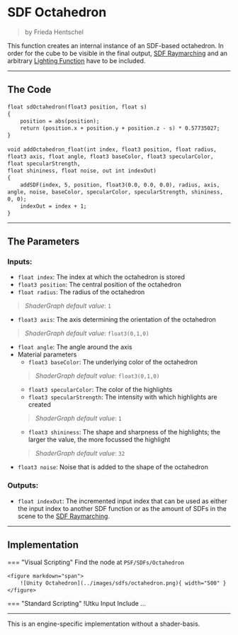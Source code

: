 <div class="container">
    <h1 class="main-heading">SDF Octahedron</h1>
    <blockquote class="author">by Frieda Hentschel</blockquote>
</div>

This function creates an internal instance of an SDF-based octahedron. In order for the cube to be visible in the final output, [SDF Raymarching](raymarching.md) and an arbitrary [Lighting Function](../lighting/generalInformation.md) have to be included. 

---

## The Code

``` hlsl
float sdOctahedron(float3 position, float s)
{
    position = abs(position);
    return (position.x + position.y + position.z - s) * 0.57735027;
}

void addOctahedron_float(int index, float3 position, float radius, float3 axis, float angle, float3 baseColor, float3 specularColor, float specularStrength,
float shininess, float noise, out int indexOut)
{
    addSDF(index, 5, position, float3(0.0, 0.0, 0.0), radius, axis, angle, noise, baseColor, specularColor, specularStrength, shininess, 0, 0);
    indexOut = index + 1;
}
```

---

## The Parameters

### Inputs:
- ```float index```: The index at which the octahedron is stored 
- ```float3 position```: The central position of the octahedron
- ```float radius```: The radius of the octahedron
> *ShaderGraph default value*: ```1```
- ```float3 axis```: The axis determining the orientation of the octahedron
> *ShaderGraph default value*: ```float3(0,1,0)```
- ```float angle```: The angle around the axis 
- Material parameters
    - ```float3 baseColor```: The underlying color of the octahedron
    > *ShaderGraph default value*: ```float3(0,1,0)```
    - ```float3 specularColor```: The color of the highlights
    - ```float3 specularStrength```: The intensity with which highlights are created
    > *ShaderGraph default value*: ```1```
    - ```float3 shininess```: The shape and sharpness of the highlights; the larger the value, the more focussed the highlight
    > *ShaderGraph default value*: ```32```
- ```float3 noise```: Noise that is added to the shape of the octahedron

### Outputs:
- ```float indexOut```: The incremented input index that can be used as either the input index to another SDF function or as the amount of SDFs in the scene to the [SDF Raymarching](...).  

---

## Implementation

=== "Visual Scripting"
    Find the node at `PSF/SDFs/Octahedron`

    <figure markdown="span">
        ![Unity Octahedron](../images/sdfs/octahedron.png){ width="500" }
    </figure>

=== "Standard Scripting"
    !Utku Input
    Include ...

---

This is an engine-specific implementation without a shader-basis.